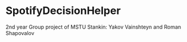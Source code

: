 # SpotifyDecisionHelper
2nd year Group project of MSTU Stankin:
Yakov Vainshteyn 
and
Roman Shapovalov
